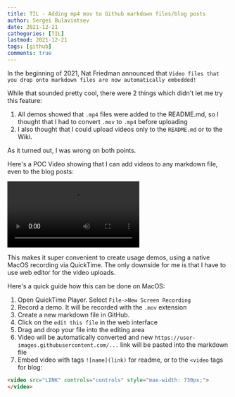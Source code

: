```yaml
---
title: TIL - Adding mp4 mov to Github markdown files/blog posts
author: Sergei Bulavintsev
date: 2021-12-21
cathegories: [TIL]
lastmod: 2021-12-21
tags: [github]
comments: true
---
```


In the beginning of 2021, Nat Friedman announced that `Video files that you
drop onto markdown files are now automatically embedded!`

While that sounded pretty cool, there were 2 things which didn't let me try this
feature:
1. All demos showed that `.mp4` files were added to the README.md, so I thought
   that I had to convert `.mov` to `.mp4` before uploading
2. I also thought that I could upload videos only to the `README.md` or to the
   Wiki.

As it turned out, I was wrong on both points.

Here's a POC Video showing that I can add videos to any markdown file, even to
the blog posts:


<video src="https://user-images.githubusercontent.com/28604639/146938627-beb71c68-b6d6-4d9f-a7eb-2d23c5b95e14.mov" controls="controls" style="max-width: 730px;">
</video>


This makes it super convenient to create usage demos, using a native MacOS
recording via QuickTime. The only downside for me is that I have to use web
editor for the video uploads.

Here's a quick guide how this can be done on MacOS:
1. Open QuickTime Player. Select `File->New Screen Recording`
2. Record a demo. It will be recorded with the `.mov` extension
3. Create a new markdown file in GitHub.
4. Click on the `edit this file` in the web interface
5. Drag and drop your file into the editing area
6. Video will be automatically converted and new
   `https://user-images.githubusercontent.com/...` link will be pasted into the
   markdown file
7. Embed video with tags `![name](link)` for readme, or to the `<video` tags for blog:

```HTML
<video src="LINK" controls="controls" style="max-width: 730px;">
</video>
```
